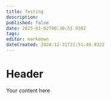 ```yaml
---
title: Testing
description: 
published: false
date: 2025-01-02T00:30:51.938Z
tags: 
editor: markdown
dateCreated: 2024-12-31T21:51:40.832Z
---
```


# Header
Your content here
